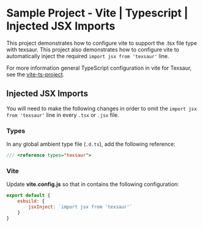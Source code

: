 # Sample Project - Vite | Typescript | Injected JSX Imports
This project demonstrates how to configure vite to support the .tsx file type with texsaur. This project also demonstrates how to configure vite to automatically inject the required `import jsx from 'texsaur'` line.

For more information general TypeScript configuration in vite for Texsaur, see the [vite-ts-project](../vite-ts-project).

## Injected JSX Imports
You will need to make the following changes in order to omit the `import jsx from 'texsaur'` line in every `.tsx` or `.jsx` file.

### Types
In any global ambient type file (`.d.ts`), add the following reference:

```typescript
/// <reference types="texsaur">
```

### Vite
Update **vite.config.js** so that in contains the following configuration:

```javascript
export default {
    esbuild: {
        jsxInject: `import jsx from 'texsaur'`
    }
}
```

